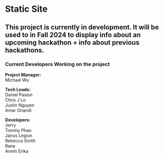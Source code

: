 # Static Site

## This project is currently in development. It will be used to in Fall 2024 to display info about an upcoming hackathon + info about previous hackathons.

### Current Developers Working on the project

**Project Manager:**  
Michael Wu

**Tech Leads:**  
Daniel Pasion  
Chris J Lo  
Justin Nguyen  
Amar Ghandi

**Developers:**  
Jerry  
Tommy Phao  
Jairus Legion  
Rebecca Smith  
Rane  
Armin Erika
